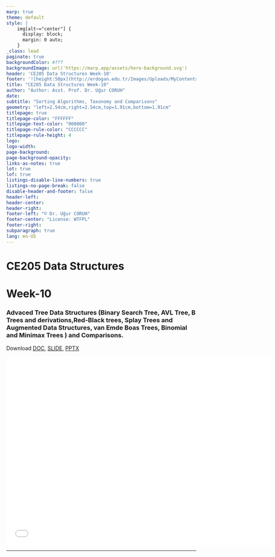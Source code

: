 ```yaml
---
marp: true
theme: default
style: |
    img[alt~="center"] {
      display: block;
      margin: 0 auto;
    }
_class: lead
paginate: true
backgroundColor: #fff
backgroundImage: url('https://marp.app/assets/hero-background.svg')
header: 'CE205 Data Structures Week-10'
footer: '![height:50px](http://erdogan.edu.tr/Images/Uploads/MyContents/L_379-20170718142719217230.jpg) RTEU CE205 Week-10'
title: "CE205 Data Structures Week-10"
author: "Author: Asst. Prof. Dr. Uğur CORUH"
date:
subtitle: "Sorting Algorithms, Taxonomy and Comparisons"
geometry: "left=2.54cm,right=2.54cm,top=1.91cm,bottom=1.91cm"
titlepage: true
titlepage-color: "FFFFFF"
titlepage-text-color: "000000"
titlepage-rule-color: "CCCCCC"
titlepage-rule-height: 4
logo:
logo-width:
page-background:
page-background-opacity:
links-as-notes: true
lot: true
lof: true
listings-disable-line-numbers: true
listings-no-page-break: false
disable-header-and-footer: false
header-left:
header-center:
header-right:
footer-left: "© Dr. Uğur CORUH"
footer-center: "License: WTFPL"
footer-right:
subparagraph: true
lang: en-US 
---
```


<!-- _backgroundColor: aquq -->

<!-- _color: orange -->

<!-- paginate: false -->

# CE205 Data Structures

# Week-10

### Advaced Tree Data Structures (Binary Search Tree, AVL Tree, B Trees and derivations,Red-Black trees, Splay Trees and Augmented Data Structures, van Emde Boas Trees, Binomial and Minimax Trees ) and Comparisons.

Download [DOC](ce205-week-10-advanced-tree-structures.md_doc.pdf), [SLIDE](ce205-week-10-advanced-tree-structures.md_slide.pdf), [PPTX](ce205-week-10-advanced-tree-structures.md_slide.pptx)

<iframe width=700, height=500 frameBorder=0 src="../ce205-week-10-advanced-tree-structures.md_slide.html"></iframe>

---

<!-- paginate: true -->